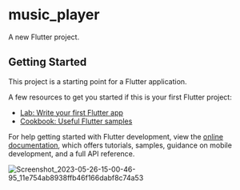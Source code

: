 # music_player

A new Flutter project.

## Getting Started

This project is a starting point for a Flutter application.

A few resources to get you started if this is your first Flutter project:

- [Lab: Write your first Flutter app](https://docs.flutter.dev/get-started/codelab)
- [Cookbook: Useful Flutter samples](https://docs.flutter.dev/cookbook)

For help getting started with Flutter development, view the
[online documentation](https://docs.flutter.dev/), which offers tutorials,
samples, guidance on mobile development, and a full API reference.

![Screenshot_2023-05-26-15-00-46-95_11e754ab8938ffb46f166dabf8c74a53](https://github.com/Hashmi-Ranawadia/music_player_app/assets/99707039/f19a3e06-03fa-45aa-bbe1-1ef629e8fc3f)
